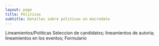 ```yaml
---
layout: page
title: Politicas
subtitle: Detalles sobre politicas en macrodata
---
```



Lineamientos/Politicas
Seleccion de candidatxs; lineamientos de autoria; lineamientos en los eventos; Formulario
